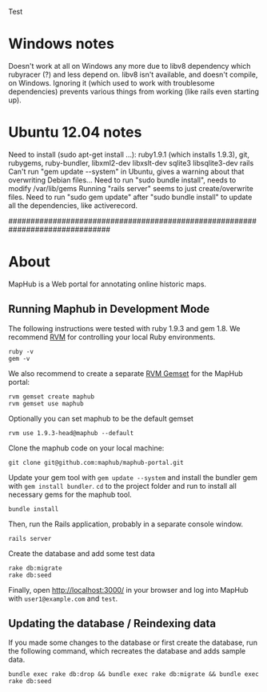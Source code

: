 Test
# Windows notes
Doesn't work at all on Windows any more due to libv8 dependency which rubyracer (?) and less depend on. libv8 isn't available, and doesn't compile, on Windows. Ignoring it (which used to work with troublesome dependencies) prevents various things from working (like rails even starting up).

# Ubuntu 12.04 notes
Need to install (sudo apt-get install ...): ruby1.9.1 (which installs 1.9.3), git, rubygems, ruby-bundler, libxml2-dev libxslt-dev sqlite3 libsqlite3-dev rails
Can't run "gem update --system" in Ubuntu, gives a warning about that overwriting Debian files...
Need to run "sudo bundle install", needs to modify /var/lib/gems
Running "rails server" seems to just create/overwrite files.
Need to run "sudo gem update" after "sudo bundle install" to update all the dependencies, like activerecord.



###############################################################################



# About

MapHub is a Web portal for annotating online historic maps. 

## Running Maphub in Development Mode

The following instructions were tested with ruby 1.9.3 and gem 1.8. We recommend [RVM](http://beginrescueend.com/) for controlling your local Ruby environments.

    ruby -v
    gem -v
    
We also recommend to create a separate [RVM Gemset](http://beginrescueend.com/gemsets/) for the MapHub portal:

    rvm gemset create maphub
    rvm gemset use maphub

Optionally you can set maphub to be the default gemset

    rvm use 1.9.3-head@maphub --default

Clone the maphub code on your local machine:

    git clone git@github.com:maphub/maphub-portal.git

Update your gem tool with `gem update --system` and install the bundler gem with `gem install bundler`. `cd` to the project folder and run to install all necessary gems for the maphub tool.
    
    bundle install
    
Then, run the Rails application, probably in a separate console window.

    rails server
    
Create the database and add some test data

    rake db:migrate
    rake db:seed

Finally, open <http://localhost:3000/> in your browser and log into MapHub with `user1@example.com` and `test`. 


## Updating the database / Reindexing data

If you made some changes to the database or first create the database, run the following command, which recreates the database and adds sample data.

    bundle exec rake db:drop && bundle exec rake db:migrate && bundle exec rake db:seed
